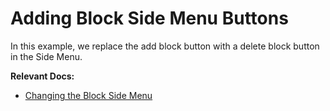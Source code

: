 # Adding Block Side Menu Buttons

In this example, we replace the add block button with a delete block button in the Side Menu.

**Relevant Docs:**

- [Changing the Block Side Menu](/docs/ui-components/side-menu#changing-the-block-side-menu)
